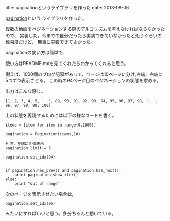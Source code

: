 title: paginationというライブラリを作った
date: 2013-08-06

<a href="https://github.com/okamurayasuyuki/pagination">pagination</a>という
ライブラリを作った。

複数の動画をペジネーションする際のアルゴリズムを考えなければならなかったので、
実装した。今までの自分だったら実装できていなかったと思うぐらいの難易度だけど、
無事に実装できてよかった。

paginationの使い方は簡単で、


使い方はREADME.mdを見てくれたらわかってくれると思う。

例えば、1000個のブログ記事があって、ページは10ページに分け,左端、右端に5つずつ表示させる。
この時の94ページ目のペジネーションの状態を求める。


出力はこんな感じ。

	[1, 2, 3, 4, 5, '..', 89, 90, 91, 92, 93, 94, 95, 96, 97, 98, '..', 96, 97, 98, 99, 100]


上の状態を再現するためには以下の様なコードを書く。

	items = [item for item in range(0,1000)]

	pagination = Pagination(items,10)

	# 右、左端に５個表示
	pagination.limit = 5

	pagination.set_idx(94)


	if pagination.has_prev() and pagination.has_next():
	    print pagination.show_iter()
	else:
	    print "out of range"

次のページを表示させたい場合は,

	pagination.set_idx(95)

みたいにすればいいと思う。多分ちゃんと動いている。




